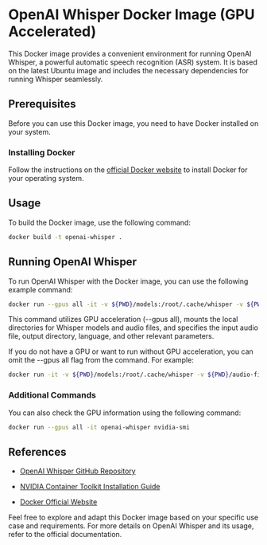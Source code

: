 # OpenAI Whisper Docker Image (GPU Accelerated)

This Docker image provides a convenient environment for running OpenAI Whisper, a powerful automatic speech recognition (ASR) system. It is based on the latest Ubuntu image and includes the necessary dependencies for running Whisper seamlessly.

## Prerequisites

Before you can use this Docker image, you need to have Docker installed on your system.

### Installing Docker

Follow the instructions on the [official Docker website](https://docs.docker.com/get-docker/) to install Docker for your operating system.

## Usage
To build the Docker image, use the following command:

```bash
docker build -t openai-whisper .
```

## Running OpenAI Whisper
To run OpenAI Whisper with the Docker image, you can use the following example command:

```bash
docker run --gpus all -it -v ${PWD}/models:/root/.cache/whisper -v ${PWD}/audio-files:/app openai-whisper whisper audio-file.mp3 --device cuda --model turbo --language Italian --output_dir /app --output_format txt
```

This command utilizes GPU acceleration (--gpus all), mounts the local directories for Whisper models and audio files, and specifies the input audio file, output directory, language, and other relevant parameters.

If you do not have a GPU or want to run without GPU acceleration, you can omit the --gpus all flag from the command. For example:
```bash
docker run -it -v ${PWD}/models:/root/.cache/whisper -v ${PWD}/audio-files:/app openai-whisper whisper audio-file.mp3 --model turbo --language Italian --output_dir /app --output_format txt
```

### Additional Commands
You can also check the GPU information using the following command:

```bash
docker run --gpus all -it openai-whisper nvidia-smi
```
## References
- [OpenAI Whisper GitHub Repository](https://github.com/openai/whisper)

- [NVIDIA Container Toolkit Installation Guide](https://docs.nvidia.com/datacenter/cloud-native/container-toolkit/latest/install-guide.html)

- [Docker Official Website](https://docs.docker.com/get-docker/)

Feel free to explore and adapt this Docker image based on your specific use case and requirements. For more details on OpenAI Whisper and its usage, refer to the official documentation.
